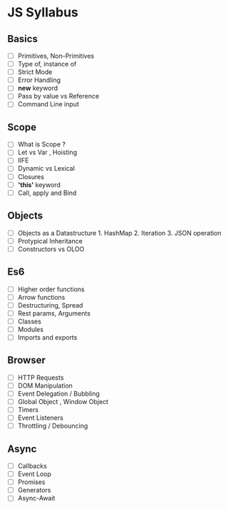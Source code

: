 # JS Syllabus

## Basics
   * [ ] Primitives, Non-Primitives
   * [ ] Type of, instance of
   * [ ] Strict Mode
   * [ ] Error Handling
   * [ ] **new** keyword
   * [ ] Pass by value vs Reference
   * [ ] Command Line input
## Scope
  * [ ] What is Scope ?
  * [ ] Let vs Var , Hoisting
  * [ ] IIFE
  * [ ] Dynamic vs Lexical
  * [ ] Closures
  * [ ] **'this'** keyword
  * [ ] Call, apply and Bind
## Objects
  * [ ] Objects as a Datastructure
        1. HashMap
        2. Iteration 
        3. JSON operation
  * [ ] Protypical Inheritance
  * [ ] Constructors vs OLOO
## Es6
  * [ ] Higher order functions
  * [ ] Arrow functions
  * [ ] Destructuring, Spread
  * [ ] Rest params, Arguments
  * [ ] Classes
  * [ ] Modules
  * [ ] Imports and exports
## Browser
  * [ ] HTTP Requests
  * [ ] DOM Manipulation
  * [ ] Event Delegation / Bubbling
  * [ ] Global Object , Window Object
  * [ ] Timers
  * [ ] Event Listeners
  * [ ] Throttling / Debouncing
## Async
  * [ ] Callbacks
  * [ ] Event Loop
  * [ ] Promises
  * [ ] Generators
  * [ ] Async-Await
